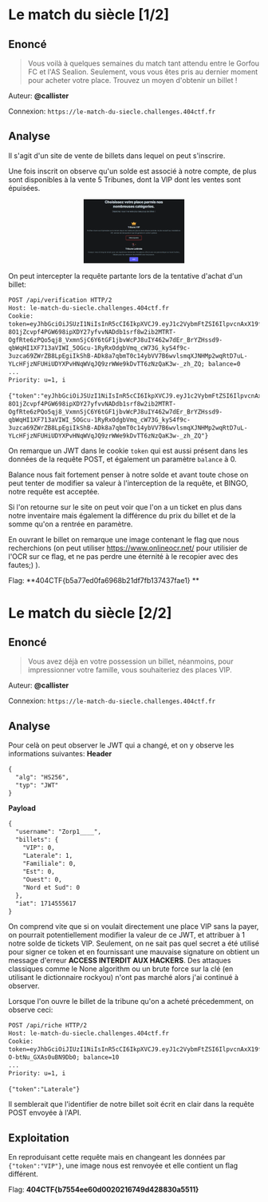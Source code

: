 # Le match du siècle [1/2]
## Enoncé
> Vous voilà à quelques semaines du match tant attendu entre le Gorfou FC et l'AS Sealion.
> Seulement, vous vous êtes pris au dernier moment pour acheter votre place. Trouvez un moyen d'obtenir un billet !

Auteur: **@callister**
 
Connexion: `https://le-match-du-siecle.challenges.404ctf.fr`

## Analyse

Il s'agit d'un site de vente de billets dans lequel on peut s'inscrire.

Une fois inscrit on observe qu'un solde est associé à notre compte, de plus sont disponibles à la vente 5 Tribunes, dont la VIP dont les ventes sont épuisées.

<p align="center">
    <img src="../../Platforms/images/404CTFWeb2.png" alt="img1" style="width:40%;">
</p>

On peut intercepter la requête partante lors de la tentative d'achat d'un billet:
```http
POST /api/verification HTTP/2
Host: le-match-du-siecle.challenges.404ctf.fr
Cookie: token=eyJhbGciOiJSUzI1NiIsInR5cCI6IkpXVCJ9.eyJ1c2VybmFtZSI6IlpvcnAxX19fXyIsImJpbGxldHMiOnsiVklQIjowLCJMYXRlcmFsZSI6MCwiRmFtaWxpYWxlIjowLCJFc3QiOjAsIk91ZXN0IjowLCJOb3JkIGV0IFN1ZCI6MH0sImlhdCI6MTcxNDU1NTMyMn0.C5NoOlKy_nyvZ1ivzZdCOIuip8NDAN_qvqqKVY2MK79_IndlMFHQSGS2kVHjJg-8O1jZcvpf4PGW698ipXDY27yfvvNADdb1srf8w2ib2MTRT-OgfRte6zPQo5qj8_VxmnSjC6Y6tGF1jbvWcPJ8uIY462w7dEr_BrYZHssd9-qbWqHI1XF713aVIWI_5OGcu-1RyRxOdgbVmq_cW73G_kyS4f9c-3uzca69ZWrZB8LpEgiIkShB-ADk8a7qbmT0c14ybVV7B6wvlsmqXJNHMp2wqRtD7uL-YLcHFjzNFUHiUDYXPvHNqWVqJQ9zrWWe9kDvTT6zNzQaK3w-_zh_ZQ; balance=0
...
Priority: u=1, i

{"token":"eyJhbGciOiJSUzI1NiIsInR5cCI6IkpXVCJ9.eyJ1c2VybmFtZSI6IlpvcnAxX19fXyIsImJpbGxldHMiOnsiVklQIjowLCJMYXRlcmFsZSI6MCwiRmFtaWxpYWxlIjowLCJFc3QiOjAsIk91ZXN0IjowLCJOb3JkIGV0IFN1ZCI6MH0sImlhdCI6MTcxNDU1NTMyMn0.C5NoOlKy_nyvZ1ivzZdCOIuip8NDAN_qvqqKVY2MK79_IndlMFHQSGS2kVHjJg-8O1jZcvpf4PGW698ipXDY27yfvvNADdb1srf8w2ib2MTRT-OgfRte6zPQo5qj8_VxmnSjC6Y6tGF1jbvWcPJ8uIY462w7dEr_BrYZHssd9-qbWqHI1XF713aVIWI_5OGcu-1RyRxOdgbVmq_cW73G_kyS4f9c-3uzca69ZWrZB8LpEgiIkShB-ADk8a7qbmT0c14ybVV7B6wvlsmqXJNHMp2wqRtD7uL-YLcHFjzNFUHiUDYXPvHNqWVqJQ9zrWWe9kDvTT6zNzQaK3w-_zh_ZQ"}
```
On remarque un JWT dans le cookie `token` qui est aussi présent dans les données de la requête POST, et également un paramètre `balance` à 0.

Balance nous fait fortement penser à notre solde et avant toute chose on peut tenter de modifier sa valeur à l'interception de la requête, et BINGO, notre requête est acceptée.

Si l'on retourne sur le site on peut voir que l'on a un ticket en plus dans notre inventaire mais également la différence du prix du billet et de la somme qu'on a rentrée en paramètre.

En ouvrant le billet on remarque une image contenant le flag que nous recherchions (on peut utiliser https://www.onlineocr.net/ pour utilisier de l'OCR sur ce flag, et ne pas perdre une éternité à le recopier avec des fautes;) ).

Flag: **404CTF{b5a77ed0fa6968b21df7fb137437fae1} **

# Le match du siècle [2/2]
## Enoncé
> Vous avez déjà en votre possession un billet, néanmoins, pour impressionner votre famille, vous souhaiteriez des places VIP.

Auteur: **@callister**
 
Connexion: `https://le-match-du-siecle.challenges.404ctf.fr`

## Analyse

Pour celà on peut observer le JWT qui a changé, et on y observe les informations suivantes:
**Header**
```
{
  "alg": "HS256",
  "typ": "JWT"
}
```
**Payload**
```
{
  "username": "Zorp1____",
  "billets": {
    "VIP": 0,
    "Laterale": 1,
    "Familiale": 0,
    "Est": 0,
    "Ouest": 0,
    "Nord et Sud": 0
  },
  "iat": 1714555617
}
```
On comprend vite que si on voulait directement une place VIP sans la payer, on pourrait potentiellement modifier la valeur de ce JWT, et attribuer à 1 notre solde de tickets VIP. 
Seulement, on ne sait pas quel secret a été utilisé pour signer ce token et en fournissant une mauvaise signature on obtient un message d'erreur **ACCESS INTERDIT AUX HACKERS**. 
Des attaques classiques comme le None algorithm ou un brute force sur la clé (en utilisant le dictionnaire rockyou) n'ont pas marché alors j'ai continué à observer.

Lorsque l'on ouvre le billet de la tribune qu'on a acheté précedemment, on observe ceci:
```http
POST /api/riche HTTP/2
Host: le-match-du-siecle.challenges.404ctf.fr
Cookie: token=eyJhbGciOiJIUzI1NiIsInR5cCI6IkpXVCJ9.eyJ1c2VybmFtZSI6IlpvcnAxX19fXyIsImJpbGxldHMiOnsiVklQIjowLCJMYXRlcmFsZSI6MSwiRmFtaWxpYWxlIjowLCJFc3QiOjAsIk91ZXN0IjowLCJOb3JkIGV0IFN1ZCI6MH0sImlhdCI6MTcxNDU1NTYxN30.DVHnxb3mPW4rYu48tSBpGdF-O-btNu_GXAs0uBN9Db0; balance=10
...
Priority: u=1, i

{"token":"Laterale"}
```
Il semblerait que l'identifier de notre billet soit écrit en clair dans la requête POST envoyée à l'API.

## Exploitation

En reproduisant cette requête mais en changeant les données par `{"token":"VIP"}`, une image nous est renvoyée et elle contient un flag différent.

Flag: **404CTF{b7554ee60d0020216749d428830a5511}**